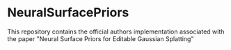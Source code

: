 # NeuralSurfacePriors
This repository contains the official authors implementation associated with the paper "Neural Surface Priors for Editable Gaussian Splatting"
